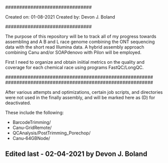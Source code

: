 ###############################

Created on: 01-08-2021
Created by: Devon J. Boland

###############################

The purpose of this repository will be to track all of my progress towards 
assembling and A B and L race genome combining the ONT sequencing data 
with the short read Illumina data. A hybrid assembly approach combining Canu and/or
SOAPdenovo with Pilon will be employed.

First I need to organize and obtain iniitial metrics on the quality and coverage for each
chemical race using programs FastQC/LongQC.

#####################################################
#####################################################

After various attempts and optimizations, certain job scripts, and directories 
were not used in the finally assembly, and will be marked here as (D) for deactivated.

These include the following:
 - BarcodeTrimming/ 
 - Canu-GridRemote/
 - QCAnalysis/PostTrimming_Porechop/
 - Canu-64GBNode/

## Edited last - 02-04-2021 by Devon J. Boland ##
